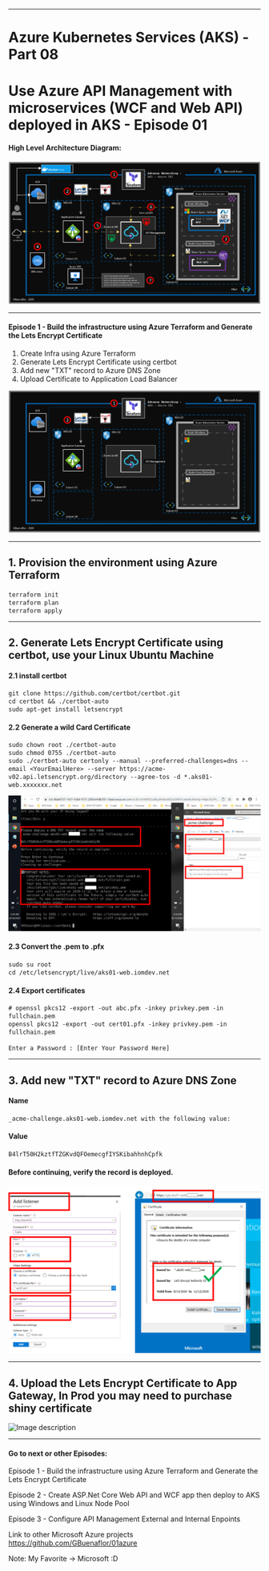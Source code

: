----------------------------------------------------------
# Azure Kubernetes Services (AKS) - Part 08
# Use Azure API Management with microservices (WCF and Web API) deployed in AKS - Episode 01
 
 
#### High Level Architecture Diagram:


![Image description](https://github.com/GBuenaflor/01azure-aks-apimanagement/blob/master/Images/GB-AKS-API02B.png)

----------------------------------------------------------

#### Episode 1 - Build the infrastructure using Azure Terraform and Generate the Lets Encrypt Certificate


1. Create Infra using Azure Terraform
2. Generate Lets Encrypt Certificate using certbot
3. Add new "TXT" record to Azure DNS Zone
4. Upload Certificate to Application Load Balancer


![Image description](https://github.com/GBuenaflor/01azure-aks-apimanagement/blob/master/Images/GB-AKS-API-E1-01.png)

----------------------------------------------------------
## 1. Provision the environment using Azure Terraform

```
terraform init
terraform plan
terraform apply
```
----------------------------------------------------------
## 2. Generate Lets Encrypt Certificate using certbot, use your Linux Ubuntu Machine



#### 2.1 install certbot 

```
git clone https://github.com/certbot/certbot.git
cd certbot && ./certbot-auto
sudo apt-get install letsencrypt

```

#### 2.2 Generate a wild Card Certificate
 
 ```
sudo chown root ./certbot-auto
sudo chmod 0755 ./certbot-auto
sudo ./certbot-auto certonly --manual --preferred-challenges=dns --email <YourEmailHere> --server https://acme-v02.api.letsencrypt.org/directory --agree-tos -d *.aks01-web.xxxxxxx.net
```


 ![Image description](https://github.com/GBuenaflor/01azure-aks-apimanagement/blob/master/Images/GB-AKS-API-E1-02.png)



#### 2.3 Convert the .pem to .pfx

```
sudo su root
cd /etc/letsencrypt/live/aks01-web.iomdev.net
```

#### 2.4 Export certificates

```
# openssl pkcs12 -export -out abc.pfx -inkey privkey.pem -in fullchain.pem
openssl pkcs12 -export -out cert01.pfx -inkey privkey.pem -in fullchain.pem

Enter a Password : [Enter Your Password Here]

```

----------------------------------------------------------
## 3. Add new "TXT" record to Azure DNS Zone

#### Name
```
_acme-challenge.aks01-web.iomdev.net with the following value:
```

#### Value
```
B4lrT50H2kztfTZGKvdQFOemecgfIYSKibahhnhCpfk
```

#### Before continuing, verify the record is deployed.


 ![Image description](https://github.com/GBuenaflor/01azure-aks-apimanagement/blob/master/Images/GB-AKS-API-E1-03.png)
 
----------------------------------------------------------
## 4. Upload the Lets Encrypt Certificate to App Gateway, In Prod you may need to purchase shiny certificate


 ![Image description](https://github.com/GBuenaflor/01azure-aks-apimanagement/blob/master/Images/GB-AKS-API-E1-04.png)


------------------------------------------------------------------------------
 
  

#### Go to next or other Episodes:

Episode 1 - Build the infrastructure using Azure Terraform and Generate the Lets Encrypt Certificate

Episode 2 - Create ASP.Net Core Web API and WCF app then deploy to AKS using Windows and Linux Node Pool

Episode 3 - Configure API Management External and Internal Enpoints



 
Link to other Microsoft Azure projects
https://github.com/GBuenaflor/01azure
 


Note: My Favorite -> Microsoft :D
